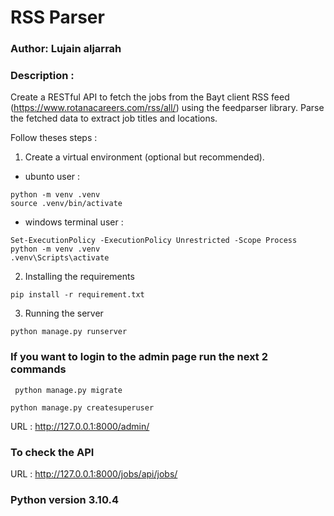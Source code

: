 
# RSS  Parser 

### Author: Lujain aljarrah
### Description : 
Create a RESTful API to fetch the jobs from the Bayt client RSS feed (https://www.rotanacareers.com/rss/all/) using the feedparser library. Parse the fetched data to extract job titles and locations.


Follow theses steps :

1. Create a virtual environment (optional but recommended).
 *  ubunto user :
```
python -m venv .venv
source .venv/bin/activate
```
* windows terminal user :
```
Set-ExecutionPolicy -ExecutionPolicy Unrestricted -Scope Process
python -m venv .venv
.venv\Scripts\activate 
```

2. Installing the requirements
```
pip install -r requirement.txt
```

3.  Running the server

```
python manage.py runserver
```


### If you want to login to the admin page run the next 2 commands
```
 python manage.py migrate
```
```
python manage.py createsuperuser
```
   
URL : http://127.0.0.1:8000/admin/

###  To check the API 

URL : http://127.0.0.1:8000/jobs/api/jobs/

### Python version 3.10.4
